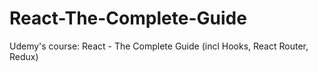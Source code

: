 # React-The-Complete-Guide
Udemy's course: React - The Complete Guide (incl Hooks, React Router, Redux)
